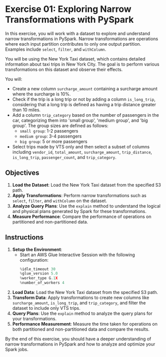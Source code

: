 # Exercise 01: Exploring Narrow Transformations with PySpark
In this exercise, you will work with a dataset to explore and understand narrow transformations in PySpark. Narrow transformations are operations where each input partition contributes to only one output partition. Examples include `select`, `filter`, and `withColumn`.

You will be using the New York Taxi dataset, which contains detailed information about taxi trips in New York City. The goal is to perform various transformations on this dataset and observe their effects.

You will:
- Create a new column `surcharge_amount` containing a surcharge amount where the surcharge is 10%.
- Check if the trip is a long trip or not by adding a column `is_long_trip`, considering that a long trip is defined as having a trip distance greater than 10 miles.
- Add a column `trip_category` based on the number of passengers in the car, categorizing them into 'small group', 'medium group', and 'big group'. The group sizes are defined as follows:
    - `small group`: 1-2 passengers
    - `medium group`: 3-4 passengers
    - `big group`: 5 or more passengers
- Select trips made by VTS only and then select a subset of columns including `vendor_id`, `total_amount`, `surcharge_amount`, `trip_distance`, `is_long_trip`, `passenger_count`, and `trip_category`.

## Objectives

1. **Load the Dataset**: Load the New York Taxi dataset from the specified S3 path.
2. **Apply Transformations**: Perform narrow transformations such as `select`, `filter`, and `withColumn` on the dataset.
3. **Analyze Query Plans**: Use the `explain` method to understand the logical and physical plans generated by Spark for these transformations.
4. **Measure Performance**: Compare the performance of operations on partitioned and non-partitioned data.

## Instructions

1. **Setup the Environment**: 
    - Start an AWS Glue Interactive Session with the following configuration:
      ```python
      %idle_timeout 30
      %glue_version 5.0
      %worker_type G.1X
      %number_of_workers 4
      ```
2. **Load Data**: Load the New York Taxi dataset from the specified S3 path.
3. **Transform Data**: Apply transformations to create new columns like `surcharge_amount`, `is_long_trip`, and `trip_category`, and filter the dataset to include only VTS trips.
4. **Query Plans**: Use the `explain` method to analyze the query plans for your transformations.
5. **Performance Measurement**: Measure the time taken for operations on both partitioned and non-partitioned data and compare the results.

By the end of this exercise, you should have a deeper understanding of narrow transformations in PySpark and how to analyze and optimize your Spark jobs.
